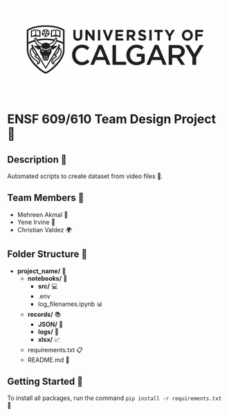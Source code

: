 ![UofC logo](assets/images/uofc_logo-black.jpg)

# ENSF 609/610 Team Design Project 🚀

## Description 📝

Automated scripts to create dataset from video files 🎥.

## Team Members 👥

- Mehreen Akmal 🌟
- Yene Irvine 💫
- Christian Valdez 🌍

## Folder Structure 📂

- **project_name/** 📁
  - **notebooks/** 📓
    - **src/** 💻
    - .env
    - log_filenames.ipynb 📊
  - **records/** 📚
    - **JSON/** 📄
    - **logs/** 📜
    - **xlsx/** 📈
  - requirements.txt 📋
  - README.md 📖

## Getting Started 🌟

To install all packages, run the command `pip install -r requirements.txt` 💼
